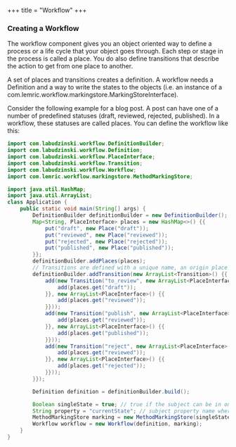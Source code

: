 +++
title = "Workflow"
+++

### Creating a Workflow
The workflow component gives you an object oriented way to define a process or a life cycle that your object goes through. 
Each step or stage in the process is called a place. You do also define transitions that describe the action to get from one place to another.

A set of places and transitions creates a definition. A workflow needs a Definition and a way to write the states to the objects 
(i.e. an instance of a com.lemric.workflow.markingstore.MarkingStoreInterface).

Consider the following example for a blog post. A post can have one of a number of predefined statuses (draft, reviewed, rejected, published). 
In a workflow, these statuses are called places. You can define the workflow like this:

```java
import com.labudzinski.workflow.DefinitionBuilder;
import com.labudzinski.workflow.Definition;
import com.labudzinski.workflow.PlaceInterface;
import com.labudzinski.workflow.Transition;
import com.labudzinski.workflow.Workflow;
import com.lemric.workflow.markingstore.MethodMarkingStore;

import java.util.HashMap;
import java.util.ArrayList;
class Application {
    public static void main(String[] args) {
        DefinitionBuilder definitionBuilder = new DefinitionBuilder();
        Map<String, PlaceInterface> places = new HashMap<>() {{
            put("draft", new Place("draft"));
            put("reviewed", new Place("reviewed"));
            put("rejected", new Place("rejected"));
            put("published", new Place("published"));
        }};
        definitionBuilder.addPlaces(places);
        // Transitions are defined with a unique name, an origin place and a destination place
        definitionBuilder.addTransition(new ArrayList<Transition>() {{
            add(new Transition("to_review", new ArrayList<PlaceInterface>() {{
                add(places.get("draft"));
            }}, new ArrayList<PlaceInterface>() {{
                add(places.get("reviewed"));
            }}));
            add(new Transition("publish", new ArrayList<PlaceInterface>() {{
                add(places.get("reviewed"));
            }}, new ArrayList<PlaceInterface>() {{
                add(places.get("published"));
            }}));
            add(new Transition("reject", new ArrayList<PlaceInterface>() {{
                add(places.get("reviewed"));
            }}, new ArrayList<PlaceInterface>() {{
                add(places.get("rejected"));
            }}));
        }});

        Definition definition = definitionBuilder.build();

        Boolean singleState = true; // true if the subject can be in only one state at a given time
        String property = "currentState"; // subject property name where the state is stored
        MethodMarkingStore marking = new MethodMarkingStore(singleState, property);
        Workflow workflow = new Workflow(definition, marking);
    }
}
```